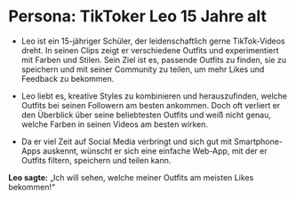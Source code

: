 # Persona: TikToker Leo 15 Jahre alt

- Leo ist ein 15-jähriger Schüler, der leidenschaftlich gerne TikTok-Videos dreht.
In seinen Clips zeigt er verschiedene Outfits und experimentiert mit Farben und Stilen.
Sein Ziel ist es, passende Outfits zu finden, sie zu speichern und mit seiner Community zu teilen,
um mehr Likes und Feedback zu bekommen.

- Leo liebt es, kreative Styles zu kombinieren und herauszufinden, welche Outfits bei seinen Followern am besten ankommen.
Doch oft verliert er den Überblick über seine beliebtesten Outfits und weiß nicht genau,
welche Farben in seinen Videos am besten wirken.

- Da er viel Zeit auf Social Media verbringt und sich gut mit Smartphone-Apps auskennt,
wünscht er sich eine einfache Web-App, mit der er Outfits filtern, speichern und teilen kann.

**Leo sagte:** „Ich will sehen, welche meiner Outfits am meisten Likes bekommen!“
